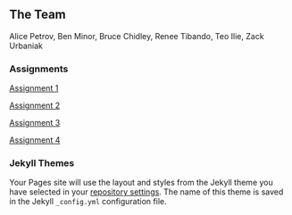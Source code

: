 ## The Team

Alice Petrov, Ben Minor, Bruce Chidley, Renee Tibando, Teo Ilie, Zack Urbaniak

### Assignments

[Assignment 1]()

[Assignment 2]()

[Assignment 3]()

[Assignment 4]()
### Jekyll Themes

Your Pages site will use the layout and styles from the Jekyll theme you have selected in your [repository settings](https://github.com/cisc322/Jami-ing-Out/settings). The name of this theme is saved in the Jekyll `_config.yml` configuration file.
